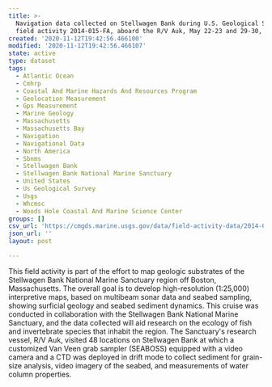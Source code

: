 ```yaml
---
title: >-
  Navigation data collected on Stellwagen Bank during U.S. Geological Survey
  field activity 2014-015-FA, aboard the R/V Auk, May 22-23 and 29-30, 2014
created: '2020-11-12T19:42:56.466100'
modified: '2020-11-12T19:42:56.466107'
state: active
type: dataset
tags:
  - Atlantic Ocean
  - Cmhrp
  - Coastal And Marine Hazards And Resources Program
  - Geolocation Measurement
  - Gps Measurement
  - Marine Geology
  - Massachusetts
  - Massachusetts Bay
  - Navigation
  - Navigational Data
  - North America
  - Sbnms
  - Stellwagen Bank
  - Stellwagen Bank National Marine Sanctuary
  - United States
  - Us Geological Survey
  - Usgs
  - Whcmsc
  - Woods Hole Coastal And Marine Science Center
groups: []
csv_url: 'https://cmgds.marine.usgs.gov/data/field-activity-data/2014-015-FA/'
json_url: ''
layout: post

---
```

This field activity is part of the effort to map geologic substrates of the Stellwagen Bank National Marine Sanctuary region off Boston, Massachusetts. The overall goal is to develop high-resolution (1:25,000) interpretive maps, based on multibeam sonar data and seabed sampling, showing surficial geology and seabed sediment dynamics. This cruise was conducted in collaboration with the Stellwagen Bank National Marine Sanctuary, and the data collected will aid research on the ecology of fish and invertebrate species that inhabit the region. The Sanctuary's research vessel, R/V Auk, visited 48 locations on Stellwagen Bank at which a customized Van Veen grab sampler (SEABOSS) equipped with a video camera and a CTD was deployed in drift mode to collect sediment for grain-size analysis, video imagery of the seabed, and measurements of water column properties.
